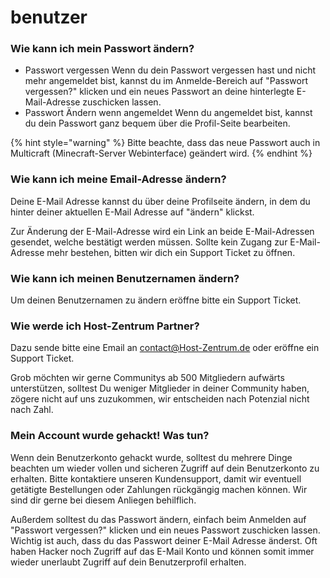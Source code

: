 # benutzer

### Wie kann ich mein Passwort ändern?

* Passwort vergessen Wenn du dein Passwort vergessen hast und nicht mehr angemeldet bist, kannst du im Anmelde-Bereich auf "Passwort vergessen?" klicken und ein neues Passwort an deine hinterlegte E-Mail-Adresse zuschicken lassen.
* Passwort Ändern wenn angemeldet Wenn du angemeldet bist, kannst du dein Passwort ganz bequem über die Profil-Seite bearbeiten.

{% hint style="warning" %}
Bitte beachte, dass das neue Passwort auch in Multicraft (Minecraft-Server Webinterface) geändert wird.
{% endhint %}

### Wie kann ich meine Email-Adresse ändern?

Deine E-Mail Adresse kannst du über deine Profilseite ändern, in dem du hinter deiner aktuellen E-Mail Adresse auf "ändern" klickst.

Zur Änderung der E-Mail-Adresse wird ein Link an beide E-Mail-Adressen gesendet, welche bestätigt werden müssen. Sollte kein Zugang zur E-Mail-Adresse mehr bestehen, bitten wir dich ein Support Ticket zu öffnen.

### Wie kann ich meinen Benutzernamen ändern?

Um deinen Benutzernamen zu ändern eröffne bitte ein Support Ticket.

### Wie werde ich Host-Zentrum Partner?

Dazu sende bitte eine Email an contact@Host-Zentrum.de oder eröffne ein Support Ticket.

Grob möchten wir gerne Communitys ab 500 Mitgliedern aufwärts unterstützen, solltest Du weniger Mitglieder in deiner Community haben, zögere nicht auf uns zuzukommen, wir entscheiden nach Potenzial nicht nach Zahl.

### Mein Account wurde gehackt! Was tun?

Wenn dein Benutzerkonto gehackt wurde, solltest du mehrere Dinge beachten um wieder vollen und sicheren Zugriff auf dein Benutzerkonto zu erhalten. Bitte kontaktiere unseren Kundensupport, damit wir eventuell getätigte Bestellungen oder Zahlungen rückgängig machen können. Wir sind dir gerne bei diesem Anliegen behilflich.

Außerdem solltest du das Passwort ändern, einfach beim Anmelden auf "Passwort vergessen?" klicken und ein neues Passwort zuschicken lassen. Wichtig ist auch, dass du das Passwort deiner E-Mail Adresse änderst. Oft haben Hacker noch Zugriff auf das E-Mail Konto und können somit immer wieder unerlaubt Zugriff auf dein Benutzerprofil erhalten.
